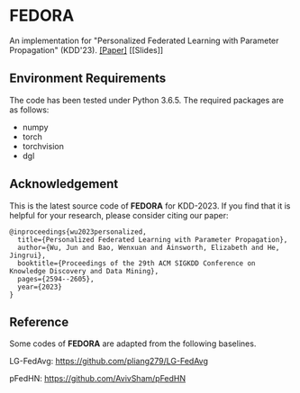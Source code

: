# FEDORA
An implementation for "Personalized Federated Learning with Parameter Propagation" (KDD'23). [[Paper]](https://dl.acm.org/doi/abs/10.1145/3580305.3599464?casa_token=iNEG1gXvM9MAAAAA:hEVl21M1Vlh3ZJVTg-iaJZnUcx3RsVX_OmZ4oVPQ3nSZ1TVyQMWtnYT7glRgaIGGQY3bG93-lpnL) [[Slides]]

## Environment Requirements
The code has been tested under Python 3.6.5. The required packages are as follows:
* numpy
* torch
* torchvision
* dgl

## Acknowledgement
This is the latest source code of **FEDORA** for KDD-2023. If you find that it is helpful for your research, please consider citing our paper:

```
@inproceedings{wu2023personalized,
  title={Personalized Federated Learning with Parameter Propagation},
  author={Wu, Jun and Bao, Wenxuan and Ainsworth, Elizabeth and He, Jingrui},
  booktitle={Proceedings of the 29th ACM SIGKDD Conference on Knowledge Discovery and Data Mining},
  pages={2594--2605},
  year={2023}
}
```

## Reference
Some codes of **FEDORA** are adapted from the following baselines.

LG-FedAvg: https://github.com/pliang279/LG-FedAvg

pFedHN: https://github.com/AvivSham/pFedHN
